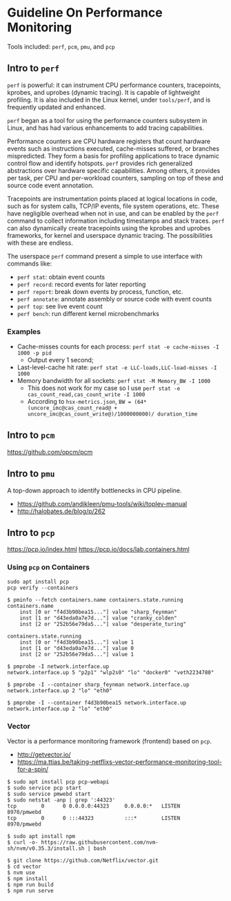 # Guideline On Performance Monitoring

Tools included: `perf`, `pcm`, `pmu`, and `pcp`

## Intro to `perf`

`perf` is powerful: it can instrument CPU performance counters, tracepoints, kprobes, and uprobes (dynamic tracing).
It is capable of lightweight profiling.
It is also included in the Linux kernel, under `tools/perf`, and is frequently updated and enhanced.

`perf` began as a tool for using the performance counters subsystem in Linux,
and has had various enhancements to add tracing capabilities.

Performance counters are CPU hardware registers that count hardware events such as instructions executed, cache-misses suffered, or branches mispredicted.
They form a basis for profiling applications to trace dynamic control flow and identify hotspots. 
`perf` provides rich generalized abstractions over hardware specific capabilities.
Among others, it provides per task, per CPU and per-workload counters, sampling on top of these and source code event annotation.

Tracepoints are instrumentation points placed at logical locations in code, such as for system calls, TCP/IP events, file system operations, etc.
These have negligible overhead when not in use, and can be enabled by the `perf` command to collect information including timestamps and stack traces. 
`perf` can also dynamically create tracepoints using the kprobes and uprobes frameworks, for kernel and userspace dynamic tracing.
The possibilities with these are endless.

The userspace `perf` command present a simple to use interface with commands like:
- `perf stat`: obtain event counts
- `perf record`: record events for later reporting
- `perf report`: break down events by process, function, etc.
- `perf annotate`: annotate assembly or source code with event counts
- `perf top`: see live event count
- `perf bench`: run different kernel microbenchmarks

### Examples

- Cache-misses counts for each process: `perf stat -e cache-misses -I 1000 -p pid`
    - Output every 1 second;
- Last-level-cache hit rate: `perf stat -e LLC-loads,LLC-load-misses -I 1000`
- Memory bandwidth for all sockets: `perf stat -M Memory_BW -I 1000`
    - This does not work for my case so I use `perf stat -e cas_count_read,cas_count_write -I 1000`
    - According to `hsx-metrics.json`, `BW = (64*(uncore_imc@cas_count_read@ + uncore_imc@cas_count_write@)/1000000000)/ duration_time`

## Intro to `pcm`

https://github.com/opcm/pcm

## Intro to `pmu`

A top-down approach to identify bottlenecks in CPU pipeline.

- https://github.com/andikleen/pmu-tools/wiki/toplev-manual
- http://halobates.de/blog/p/262

## Intro to `pcp`

https://pcp.io/index.html
https://pcp.io/docs/lab.containers.html

### Using `pcp` on Containers

```
sudo apt install pcp
pcp verify --containers
```

```
$ pminfo --fetch containers.name containers.state.running
containers.name
    inst [0 or "f4d3b90bea15..."] value "sharp_feynman"
    inst [1 or "d43eda0a7e7d..."] value "cranky_colden"
    inst [2 or "252b56e79da5..."] value "desperate_turing"

containers.state.running
    inst [0 or "f4d3b90bea15..."] value 1
    inst [1 or "d43eda0a7e7d..."] value 0
    inst [2 or "252b56e79da5..."] value 1
```

```
$ pmprobe -I network.interface.up
network.interface.up 5 "p2p1" "wlp2s0" "lo" "docker0" "veth2234780"

$ pmprobe -I --container sharp_feynman network.interface.up
network.interface.up 2 "lo" "eth0"

$ pmprobe -I --container f4d3b90bea15 network.interface.up
network.interface.up 2 "lo" "eth0"
```

### Vector

Vector is a performance monitoring framework (frontend) based on `pcp`.

- http://getvector.io/
- https://ma.ttias.be/taking-netflixs-vector-performance-monitoring-tool-for-a-spin/

```
$ sudo apt install pcp pcp-webapi
$ sudo service pcp start
$ sudo service pmwebd start
$ sudo netstat -anp | grep ':44323'
tcp        0      0 0.0.0.0:44323     0.0.0.0:*   LISTEN      8970/pmwebd
tcp        0      0 :::44323          :::*        LISTEN      8970/pmwebd

$ sudo apt install npm
$ curl -o- https://raw.githubusercontent.com/nvm-sh/nvm/v0.35.3/install.sh | bash

$ git clone https://github.com/Netflix/vector.git
$ cd vector
$ nvm use
$ npm install
$ npm run build
$ npm run serve
```
